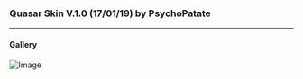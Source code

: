 ### Quasar Skin V.1.0 (17/01/19) by PsychoPatate
---

#### Gallery
![Image](https://i.imgur.com/Z4K0D5b.jpg)